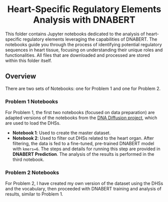 <h1 align="center"> Heart-Specific Regulatory Elements Analysis with DNABERT</h1>
This folder contains Jupyter notebooks dedicated to the analysis of heart-specific regulatory elements leveraging the capabilities of DNABERT. The notebooks guide you through the process of identifying potential regulatory sequences in heart tissue, focusing on understanding their unique roles and functionalities. All files that are downloaded and processed are stored within this folder itself.

## Overview
There are two sets of Notebooks: one for Problem 1 and one for Problem 2.

### Problem 1 Notebooks
For Problem 1, the first two notebooks (focused on data preparation) are adapted versions of the notebooks from the [DNA Diffusion project](https://github.com/pinellolab/DNA-Diffusion/blob/main/notebooks/filter_master.ipynb), which are used to load the DHSs. 

- **Notebook 1**: Used to create the master dataset.
- **Notebook 2**: Used to filter out DHSs related to the heart organ. After filtering, the data is fed to a fine-tuned, pre-trained DNABERT model with `kmers=6`. The steps and details for running this step are provided in **DNABERT Prediction**. The analysis of the results is performed in the third notebook.

### Problem 2 Notebooks
For Problem 2, I have created my own version of the dataset using the DHSs and the vocabulary, then proceeded with DNABERT training and analysis of results, similar to Problem 1.
